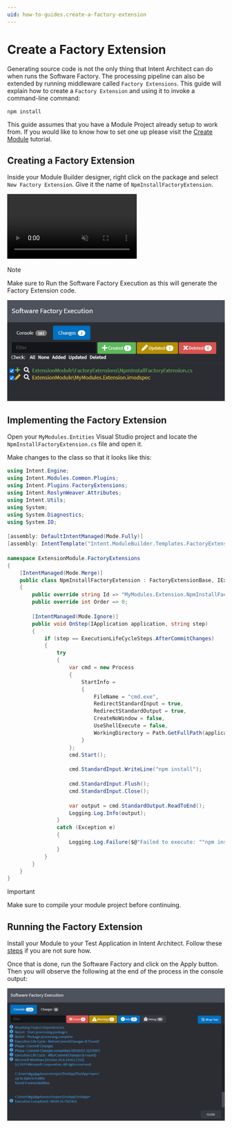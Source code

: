 ```yaml
---
uid: how-to-guides.create-a-factory-extension
---
```

# Create a Factory Extension

Generating source code is not the only thing that Intent Architect can do when runs the Software Factory. The processing pipeline can also be extended by running middleware called `Factory Extensions`.
This guide will explain how to create a `Factory Extension` and using it to invoke a command-line command:

```
npm install
```

This guide assumes that you have a Module Project already setup to work from. If you would like to know how to set one up please visit the [Create Module](xref:tutorials.create-a-module.introduction) tutorial.

## Creating a Factory Extension

Inside your Module Builder designer, right click on the package and select `New Factory Extension`.
Give it the name of `NpmInstallFactoryExtension`.

<p><video style="max-width: 100%" muted="true" loop="true" autoplay="true" src="videos/create-factory-extension.mp4"></video></p>

>[!NOTE]
>Make sure to Run the Software Factory Execution as this will generate the Factory Extension code.
>
>![Software Factory Run](images/software-factory-execution-staging.png)

## Implementing the Factory Extension

Open your `MyModules.Entities` Visual Studio project and locate the `NpmInstallFactoryExtension.cs` file and open it.

Make changes to the class so that it looks like this:

```csharp
using Intent.Engine;
using Intent.Modules.Common.Plugins;
using Intent.Plugins.FactoryExtensions;
using Intent.RoslynWeaver.Attributes;
using Intent.Utils;
using System;
using System.Diagnostics;
using System.IO;

[assembly: DefaultIntentManaged(Mode.Fully)]
[assembly: IntentTemplate("Intent.ModuleBuilder.Templates.FactoryExtension", Version = "1.0")]

namespace ExtensionModule.FactoryExtensions
{
    [IntentManaged(Mode.Merge)]
    public class NpmInstallFactoryExtension : FactoryExtensionBase, IExecutionLifeCycle
    {
        public override string Id => "MyModules.Extension.NpmInstallFactoryExtension";
        public override int Order => 0;

        [IntentManaged(Mode.Ignore)]
        public void OnStep(IApplication application, string step)
        {
            if (step == ExecutionLifeCycleSteps.AfterCommitChanges)
            {
                try
                {
                    var cmd = new Process
                    {
                        StartInfo =
                        {
                            FileName = "cmd.exe",
                            RedirectStandardInput = true,
                            RedirectStandardOutput = true,
                            CreateNoWindow = false,
                            UseShellExecute = false,
                            WorkingDirectory = Path.GetFullPath(application.RootLocation)
                        }
                    };
                    cmd.Start();

                    cmd.StandardInput.WriteLine("npm install");

                    cmd.StandardInput.Flush();
                    cmd.StandardInput.Close();

                    var output = cmd.StandardOutput.ReadToEnd();
                    Logging.Log.Info(output);
                }
                catch (Exception e)
                {
                    Logging.Log.Failure($@"Failed to execute: ""npm install"", Reason: {e.Message}");
                }
            }
        }
    }
}
```

>[!IMPORTANT]
>Make sure to compile your module project before continuing.

## Running the Factory Extension

Install your Module to your Test Application in Intent Architect. Follow these [steps](xref:tutorials.create-a-module.install-and-run-the-module#install-the-module) if you are not sure how.

Once that is done, run the Software Factory and click on the Apply button. Then you will observe the following at the end of the process in the console output:

![Complete](images/software-factory-execution-complete.png)